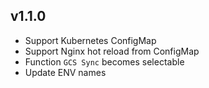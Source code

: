 ## v1.1.0
- Support Kubernetes ConfigMap
- Support Nginx hot reload from ConfigMap
- Function `GCS Sync` becomes selectable
- Update ENV names